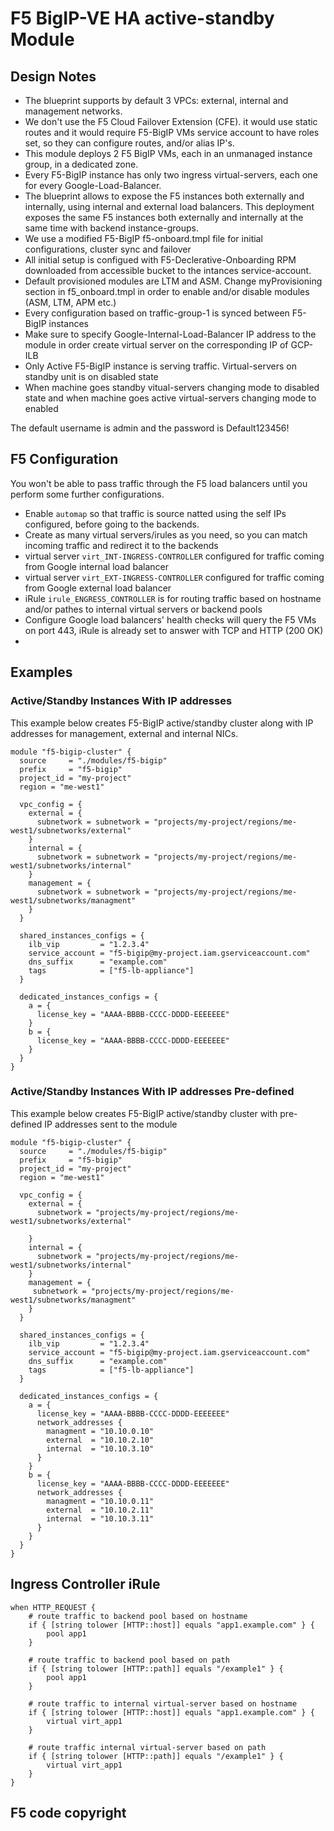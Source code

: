 # F5 BigIP-VE HA active-standby Module

## Design Notes
* The blueprint supports by default 3 VPCs: external, internal and management networks.
* We don't use the F5 Cloud Failover Extension (CFE). it would use static routes and it would require F5-BigIP VMs service account to have roles set, so they can configure routes, and/or alias IP's.
* This module deploys 2 F5 BigIP VMs, each in an unmanaged instance group, in a dedicated zone.
* Every F5-BigIP instance has only two ingress virtual-servers, each one for every Google-Load-Balancer.
* The blueprint allows to expose the F5 instances both externally and internally, using internal and external load balancers. This deployment exposes the same F5 instances both externally and internally at the same time with backend instance-groups.
* We use a modified F5-BigIP f5-onboard.tmpl file for initial configurations, cluster sync and failover
* All initial setup is configued with F5-Declerative-Onboarding RPM downloaded from accessible bucket to the intances service-account.
* Default provisioned modules are LTM and ASM. Change myProvisioning section in f5_onboard.tmpl in order to enable and/or disable modules (ASM, LTM, APM etc.)
* Every configuration based on traffic-group-1 is synced between F5-BigIP instances
* Make sure to specify Google-Internal-Load-Balancer IP address to the module in order create virtual server on the corresponding IP of GCP-ILB
* Only Active F5-BigIP instance is serving traffic. Virtual-servers on standby unit is on disabled state
* When machine goes standby vitual-servers changing mode to disabled state and when machine goes active virtual-servers changing mode to enabled

The default username is admin and the password is Default123456!

## F5 Configuration
You won't be able to pass traffic through the F5 load balancers until you perform some further configurations.
* Enable ```automap``` so that traffic is source natted using the self IPs configured, before going to the backends.
* Create as many virtual servers/irules as you need, so you can match incoming traffic and redirect it to the backends
* virtual server ```virt_INT-INGRESS-CONTROLLER``` configured for traffic coming from Google internal load balancer
* virtual server ```virt_EXT-INGRESS-CONTROLLER``` configured for traffic coming from Google external load balancer
* iRule ```irule_ENGRESS_CONTROLLER``` is for routing traffic based on hostname and/or pathes to internal virtual servers or backend pools
* Configure Google load balancers' health checks will query the F5 VMs on port 443, iRule is already set to answer with TCP and HTTP (200 OK)
* 

## Examples

### Active/Standby Instances With IP addresses

This example below creates F5-BigIP active/standby cluster along with IP addresses for management, external and internal NICs.

```
module "f5-bigip-cluster" {
  source     = "./modules/f5-bigip"
  prefix     = "f5-bigip"
  project_id = "my-project"
  region = "me-west1"

  vpc_config = {
    external = {
      subnetwork = subnetwork = "projects/my-project/regions/me-west1/subnetworks/external"
    }
    internal = {
      subnetwork = subnetwork = "projects/my-project/regions/me-west1/subnetworks/internal"
    }
    management = {
      subnetwork = subnetwork = "projects/my-project/regions/me-west1/subnetworks/managment"
    }
  }

  shared_instances_configs = {
    ilb_vip         = "1.2.3.4"
    service_account = "f5-bigip@my-project.iam.gserviceaccount.com"
    dns_suffix      = "example.com"
    tags            = ["f5-lb-appliance"]
  }

  dedicated_instances_configs = {
    a = {
      license_key = "AAAA-BBBB-CCCC-DDDD-EEEEEEE"
    }
    b = {
      license_key = "AAAA-BBBB-CCCC-DDDD-EEEEEEE"
    }
  }
}
```

### Active/Standby Instances With IP addresses Pre-defined

This example below creates F5-BigIP active/standby cluster with pre-defined IP addresses sent to the module

```
module "f5-bigip-cluster" {
  source     = "./modules/f5-bigip"
  prefix     = "f5-bigip"
  project_id = "my-project"
  region = "me-west1"

  vpc_config = {
    external = {
      subnetwork = "projects/my-project/regions/me-west1/subnetworks/external"

    }
    internal = {
      subnetwork = "projects/my-project/regions/me-west1/subnetworks/internal"
    }
    management = {
     subnetwork = "projects/my-project/regions/me-west1/subnetworks/managment"
    }
  }

  shared_instances_configs = {
    ilb_vip         = "1.2.3.4"
    service_account = "f5-bigip@my-project.iam.gserviceaccount.com"
    dns_suffix      = "example.com"
    tags            = ["f5-lb-appliance"]
  }

  dedicated_instances_configs = {
    a = {
      license_key = "AAAA-BBBB-CCCC-DDDD-EEEEEEE"
      network_addresses {
        managment = "10.10.0.10"
        external  = "10.10.2.10"
        internal  = "10.10.3.10"
      }
    }
    b = {
      license_key = "AAAA-BBBB-CCCC-DDDD-EEEEEEE"
      network_addresses {
        managment = "10.10.0.11"
        external  = "10.10.2.11"
        internal  = "10.10.3.11"
      }
    }
  }
}
```

## Ingress Controller iRule
```
when HTTP_REQUEST {
    # route traffic to backend pool based on hostname
    if { [string tolower [HTTP::host]] equals "app1.example.com" } {
        pool app1
    }

    # route traffic to backend pool based on path
    if { [string tolower [HTTP::path]] equals "/example1" } {
        pool app1
    }

    # route traffic to internal virtual-server based on hostname
    if { [string tolower [HTTP::host]] equals "app1.example.com" } {
        virtual virt_app1
    }

    # route traffic internal virtual-server based on path
    if { [string tolower [HTTP::path]] equals "/example1" } {
        virtual virt_app1
    }
}
```

## F5 code copyright

